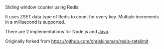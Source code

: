 
  Sliding window counter using Redis

  It uses ZSET data type of Redis to count for every key. Multiple increments in a millisecond is supported.

  There are 2 implementations for Node.js and [Java](https://github.com/halilduygulu/redis-sliding-window-counter). 
  
  Originally forked from https://github.com/chriskinsman/redis-ratelimit

